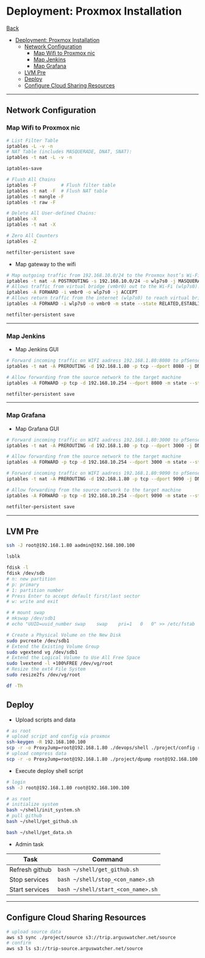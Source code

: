 # Deployment: Proxmox Installation

[Back](../../README.md)

- [Deployment: Proxmox Installation](#deployment-proxmox-installation)
  - [Network Configuration](#network-configuration)
    - [Map Wifi to Proxmox nic](#map-wifi-to-proxmox-nic)
    - [Map Jenkins](#map-jenkins)
    - [Map Grafana](#map-grafana)
  - [LVM Pre](#lvm-pre)
  - [Deploy](#deploy)
  - [Configure Cloud Sharing Resources](#configure-cloud-sharing-resources)

---

## Network Configuration

### Map Wifi to Proxmox nic

```sh
# List Filter Table
iptables -L -v -n
# NAT Table (includes MASQUERADE, DNAT, SNAT):
iptables -t nat -L -v -n

iptables-save

# Flush All Chains
iptables -F         # Flush filter table
iptables -t nat -F  # Flush NAT table
iptables -t mangle -F
iptables -t raw -F

# Delete All User-defined Chains:
iptables -X
iptables -t nat -X

# Zero All Counters
iptables -Z

netfilter-persistent save
```

- Map gateway to the wifi

```sh
# Map outgoing traffic from 192.168.10.0/24 to the Proxmox host’s Wi-Fi interface (wlp7s0).
iptables -t nat -A POSTROUTING -s 192.168.10.0/24 -o wlp7s0 -j MASQUERADE
# Allows traffic from virtual bridge (vmbr0) out to the Wi-Fi (wlp7s0).
iptables -A FORWARD -i vmbr0 -o wlp7s0 -j ACCEPT
# Allows return traffic from the internet (wlp7s0) to reach virtual bridge (vmbr0)
iptables -A FORWARD -i wlp7s0 -o vmbr0 -m state --state RELATED,ESTABLISHED -j ACCEPT

netfilter-persistent save
```

---

### Map Jenkins

- Map Jenkins GUI

```sh
# Forward incoming traffic on WIFI aadress 192.168.1.80:8080 to pfSense WAN addresss 192.168.10.100:8080
iptables -t nat -A PREROUTING -d 192.168.1.80 -p tcp --dport 8080 -j DNAT --to-destination 192.168.10.254:8080

# Allow forwarding from the source network to the target machine
iptables -A FORWARD -p tcp -d 192.168.10.254 --dport 8080 -m state --state NEW,ESTABLISHED,RELATED -j ACCEPT

netfilter-persistent save
```

---

### Map Grafana

- Map Grafana GUI

```sh
# Forward incoming traffic on WIFI aadress 192.168.1.80:3000 to pfSense WAN addresss 192.168.10.100:3000
iptables -t nat -A PREROUTING -d 192.168.1.80 -p tcp --dport 3000 -j DNAT --to-destination 192.168.10.254:3000

# Allow forwarding from the source network to the target machine
iptables -A FORWARD -p tcp -d 192.168.10.254 --dport 3000 -m state --state NEW,ESTABLISHED,RELATED -j ACCEPT

# Forward incoming traffic on WIFI aadress 192.168.1.80:9090 to pfSense WAN addresss 192.168.10.100:9090
iptables -t nat -A PREROUTING -d 192.168.1.80 -p tcp --dport 9090 -j DNAT --to-destination 192.168.10.254:9090

# Allow forwarding from the source network to the target machine
iptables -A FORWARD -p tcp -d 192.168.10.254 --dport 9090 -m state --state NEW,ESTABLISHED,RELATED -j ACCEPT

netfilter-persistent save
```

---

## LVM Pre

```sh
ssh -J root@192.168.1.80 aadmin@192.168.100.100

lsblk

fdisk -l
fdisk /dev/sdb
# n: new partition
# p: primary
# 1: partition number
# Press Enter to accept default first/last sector
# w: write and exit

# # mount swap
# mkswap /dev/sdb1
# echo "UUID=uuid_number swap    swap    pri=1   0   0" >> /etc/fstab

# Create a Physical Volume on the New Disk
sudo pvcreate /dev/sdb1
# Extend the Existing Volume Group
sudo vgextend vg /dev/sdb1
# Extend the Logical Volume to Use All Free Space
sudo lvextend -l +100%FREE /dev/vg/root
# Resize the ext4 File System
sudo resize2fs /dev/vg/root

df -Th

```

## Deploy

- Upload scripts and data

```sh
# as root
# upload script and config via proxmox
ssh-keygen -R 192.168.100.100
scp -r -o ProxyJump=root@192.168.1.80 ./devops/shell ./project/config root@192.168.100.100:~
# upload compress data
scp -r -o ProxyJump=root@192.168.1.80 ./project/dpump root@192.168.100.100:~
```

- Execute deploy shell script

```sh
# login
ssh -J root@192.168.1.80 root@192.168.100.100

# as root
# initialize system
bash ~/shell/init_system.sh
# pull github
bash ~/shell/get_github.sh

bash ~/shell/get_data.sh
```

- Admin task

| Task           | Command                            |
| -------------- | ---------------------------------- |
| Refresh github | `bash ~/shell/get_github.sh`       |
| Stop services  | `bash ~/shell/stop_<con_name>.sh`  |
| Start services | `bash ~/shell/start_<con_name>.sh` |

---

## Configure Cloud Sharing Resources

```sh
# upload source data
aws s3 sync ./project/source s3://trip.arguswatcher.net/source
# confirm
aws s3 ls s3://trip-source.arguswatcher.net/source
```
